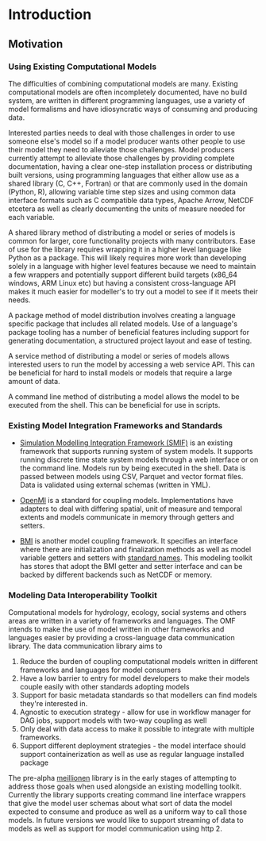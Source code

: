 Introduction
============

Motivation
----------

### Using Existing Computational Models

The difficulties of combining computational models are many. Existing computational models are often incompletely documented, have no build system, are written in different programming languages, use a variety of model formalisms and have idiosyncratic ways of consuming and producing data. 

Interested parties needs to deal with those challenges in order to use someone else's model so if a model producer wants other people to use their model they need to alleviate those challenges. Model producers currently attempt to alleviate those challenges by providing complete documentation, having a clear one-step installation process or distributing built versions, using programming languages that either allow use as a shared library (C, C++, Fortran) or that are commonly used in the domain (Python, R), allowing variable time step sizes and using common data interface formats such as C compatible data types, Apache Arrow, NetCDF etcetera as well as clearly documenting the units of measure needed for each variable.

A shared library method of distributing a model or series of models is common for larger, core functionality projects with many contributors. Ease of use for the library requires wrapping it in a higher level language like Python as a package. This will likely requires more work than developing solely in a language with higher level features because we need to maintain a few wrappers and potentially support different build targets (x86_64 windows, ARM Linux etc) but having a consistent cross-language API makes it much easier for modeller's to try out a model to see if it meets their needs.

A package method of model distribution involves creating a language specific package that includes all related models. Use of a language's package tooling has a number of beneficial features including support for generating documentation, a structured project layout and ease of testing.

A service method of distributing a model or series of models allows interested users to run the model by accessing a web service API. This can be beneficial for hard to install models or models that require a large amount of data.

A command line method of distributing a model allows the model to be executed from the shell. This can be beneficial for use in scripts.

### Existing Model Integration Frameworks and Standards

- [Simulation Modelling Integration Framework (SMIF)](https://github.com/nismod/smif) is an existing framework that supports running system of system models. It supports running discrete time state system models through a web interface or on the command line. Models run by being executed in the shell. Data is passed between models using CSV, Parquet and vector format files. Data is validated using external schemas (written in YML).

- [OpenMI](https://www.ogc.org/standards/openmi) is a standard for coupling models. Implementations have adapters to deal with differing spatial, unit of measure and temporal extents and models communicate in memory through getters and setters.

- [BMI](https://bmi.readthedocs.io/en/latest/) is another model coupling framework. It specifies an interface where there are initialization and finalization methods as well as model variable getters and setters with [standard names](https://csdms.colorado.edu/wiki/CSDMS_Standard_Names). This modeling toolkit has stores that adopt the BMI getter and setter interface and can be backed by different backends such as NetCDF or memory.

### Modeling Data Interoperability Toolkit

Computational models for hydrology, ecology, social systems and others areas are written in a variety of frameworks and languages. The OMF intends to make the use of model written in other frameworks and languages easier by providing a cross-language data communication library. The data communication library aims to

1. Reduce the burden of coupling computational models written in different frameworks and languages for model consumers
2. Have a low barrier to entry for model developers to make their models couple easily with other standards adopting models
3. Support for basic metadata standards so that modellers can find models they're interested in.
4. Agnostic to execution strategy - allow for use in workflow manager for DAG jobs, support models with two-way coupling as well
5. Only deal with data access to make it possible to integrate with multiple frameworks. 
6. Support different deployment strategies - the model interface should support containerization as well as use as regular language installed package

The pre-alpha [meillionen](https://github.com/openmodelingfoundation/meillionen) library is in the early stages of attempting to address those goals when used alongside an existing modelling toolkit. Currently the library supports creating command line interface wrappers that give the model user schemas about what sort of data the model expected to consume and produce as well as a uniform way to call those models. In future versions we would like to support streaming of data to models as well as support for model communication using http 2. 

